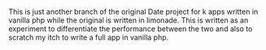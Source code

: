 This is just another branch of the original Date project for k apps written in vanilla php while the original is written in limonade. This is written as an experiment to differentiate the performance between the two and also to scratch my itch to write a full app in vanilla php.

